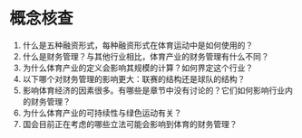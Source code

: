# 概念核查

1. 什么是五种融资形式，每种融资形式在体育运动中是如何使用的？
2. 什么是财务管理？与其他行业相比，体育产业的财务管理有什么不同？
3. 为什么体育产业的定义会影响其规模的计算？如何界定这个行业？
4. 以下哪个对财务管理的影响更大：联赛的结构还是球队的结构？
5. 影响体育经济的因素很多。有哪些是章节中没有讨论的？它们如何影响行业内的财务管理？
6. 为什么体育产业的可持续性与绿色运动有关？
7. 国会目前正在考虑的哪些立法可能会影响到体育的财务管理？